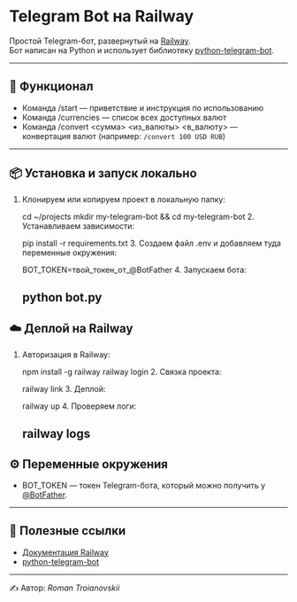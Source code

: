 # Telegram Bot на Railway

Простой Telegram-бот, развернутый на [Railway](https://railway.app/).\
Бот написан на Python и использует библиотеку
[python-telegram-bot](https://python-telegram-bot.org/).

------------------------------------------------------------------------

## 🚀 Функционал

-   Команда /start — приветствие и инструкция по использованию
-   Команда /currencies — список всех доступных валют
-   Команда /convert <сумма> <из_валюты> <в_валюту> — конвертация валют (например: `/convert 100 USD RUB`)

------------------------------------------------------------------------

## 📦 Установка и запуск локально

1.  Клонируем или копируем проект в локальную папку:

   
    cd ~/projects
    mkdir my-telegram-bot && cd my-telegram-bot
    2.  Устанавливаем зависимости:

   
    pip install -r requirements.txt
    3.  Создаем файл .env и добавляем туда переменные окружения:

   
    BOT_TOKEN=твой_токен_от_@BotFather
    4.  Запускаем бота:

   
    python bot.py
    ------------------------------------------------------------------------

## ☁️ Деплой на Railway

1.  Авторизация в Railway:

   
    npm install -g railway
    railway login
    2.  Связка проекта:

   
    railway link
    3.  Деплой:

   
    railway up
    4.  Проверяем логи:

   
    railway logs
    ------------------------------------------------------------------------

## ⚙️ Переменные окружения

-   BOT_TOKEN — токен Telegram-бота, который можно получить у
    [@BotFather](https://t.me/BotFather).

------------------------------------------------------------------------

## 📖 Полезные ссылки

-   [Документация Railway](https://docs.railway.app/)
-   [python-telegram-bot](https://docs.python-telegram-bot.org/)

------------------------------------------------------------------------

✍️ Автор: *Roman Troianovskii*
